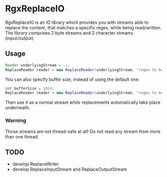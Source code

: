 # RgxReplaceIO
RgxReplaceIO is an IO library which provides you with streams able to replace the content,
that matches a specific regex, while being read/written.  
The library comprises 2 byte streams and 2 character streams (input/output)

## Usage
```Java
Reader underlyingStream = ...
ReplaceReader reader = new ReplaceReader(underlyingStream, "regex to be matched", "replacement");
```
You can also specify buffer size, instead of using the default one:
```Java
int bufferSize = 1024;
ReplaceReader reader = new ReplaceReader(underlyingStream, "regex to be matched", "replacement", bufferSize);
```
Then use it as a normal stream while replacements automatically take place underneath.

### Warning
Those streams are not thread-safe at all! Do not read any stream from more than one thread.
## TODO
+ develop ReplaceWriter
+ develop ReplaceInputStream and ReplaceOutputStream
